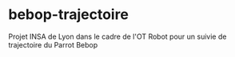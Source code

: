 # bebop-trajectoire
Projet INSA de Lyon dans le cadre de l'OT Robot pour un suivie de trajectoire du Parrot Bebop

